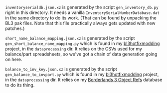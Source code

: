 `inventoryserialdb.json.xz` is generated by the script `gen_inventory_db.py`
right in this directory.  It needs a vanilla `InventorySerialNumberDatabase.dat`
in the same directory to do its work.  (That can be found by unpacking the
BL3 pak files.  Note that this file practically always gets updated with
new patches.)

`short_name_balance_mapping.json.xz` is generated by the script
`gen_short_balance_name_mapping.py` which is found in my
[bl3hotfixmodding](https://github.com/apocalyptech/bl3hotfixmodding/blob/master/dataprocessing/gen_short_balance_name_mapping.py)
project, in the `dataprocessing` dir.  It relies on the CSVs used for
my balance/part spreadsheets, so we've got a chain of data generation
going on here.

`balance_to_inv_key.json.xz` is generated by the script
`gen_balance_to_invpart.py` which is found in my
[bl3hotfixmodding](https://github.com/apocalyptech/bl3hotfixmodding/blob/master/dataprocessing/gen_balance_to_invpart.py)
project, in the `dataprocessing` dir.  It relies on my
[Borderlands 3 Object Refs](http://apocalyptech.com/games/bl3-refs/)
database to do its thing.

